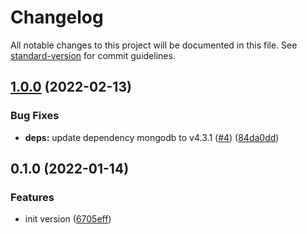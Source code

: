 # Changelog

All notable changes to this project will be documented in this file. See [standard-version](https://github.com/conventional-changelog/standard-version) for commit guidelines.

## [1.0.0](https://github.com/powerkernel/power-mongodb-client/compare/v0.1.0...v1.0.0) (2022-02-13)


### Bug Fixes

* **deps:** update dependency mongodb to v4.3.1 ([#4](https://github.com/powerkernel/power-mongodb-client/issues/4)) ([84da0dd](https://github.com/powerkernel/power-mongodb-client/commit/84da0dd42baea1306a1575d1a7900e7d24f16f8f))

## 0.1.0 (2022-01-14)


### Features

* init version ([6705eff](https://github.com/powerkernel/power-mongodb-client/commit/6705effac0b9a409188a8f128fd1223a62759740))
